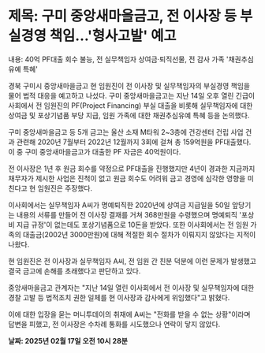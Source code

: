 # **제목: 구미 중앙새마을금고, 전 이사장 등 부실경영 책임…'형사고발' 예고**

  내용: 40억 PF대출 회수 불능, 전 실무책임자 상여금·퇴직선물, 전 감사 가족 '채권추심유예 특혜'

경북 구미시 중앙새마을금고 현 임원진이 전 이사장 및 실무책임자의 부실경영 책임을 물어 법적 대응을 예고하고 나섰다. 구미 중앙새마을금고는 지난 14일 오후 열린 긴급이사회에서 전 임원진의 PF(Project Financing) 부실 대출을 비롯해 실무책임자에 대한 상여금 및 포상기념품 부당 지급, 임원 가족에 대한 채권추심유예 특혜 등을 논의했다.

구미 중앙새마을금고 등 5개 금고는 울산 소재 M타워 2~3층에 건강센터 건립 사업 건과 관련해 2020년 7월부터 2022년 12월까지 3회에 걸쳐 총 159억원을 PF대출했다. 이 중 구미 중앙새마을금고가 대출한 PF 자금은 40억원이다.

전 이사장은 1년 후 원금 회수를 약정으로 PF대출을 진행했지만 4년이 경과한 지금까지 채무자가 제시한 사업은 진척이 없고 원금 회수도 어려워 금고 경영에 심각한 영향을 미친다고 현 임원진은 주장했다.

이사회에서는 실무책임자 A씨가 명예퇴직한 2020년에 상여금 지급일을 50일 앞당기는 내용의 서류를 만들어 전 이사장 결재를 거쳐 368만원을 수령했으며 명예퇴직 '포상비 지급 규정'이 없는데도 포상기념품으로 10돈을 받았다. 또한 이사회에서는 전 임원 가족의 대출금(2002년 3000만원)에 대해 적절한 회수 절차가 이뤄지지 않았다는 지적이 나왔다.

현 임원진은 전 이사장과 실무책임자 A씨, 전 임원 간 친분 덕분에 이런 문제가 발생했고 결국 금고에 손해를 초래했다고 판단하고 있다.

중앙새마을금고 관계자는 "지난 14일 열린 이사회에서 전 이사장 및 실무책임자에 대한 경찰 고발 등 법적조치 권한 일체를 현 이사장과 감사에게 위임했다"고 밝혔다.

이에 대한 입장을 묻는 머니투데이의 취재에 A씨는 "전화를 받을 수 없는 상황"이라며 답변을 피했고, 전 이사장은 수차례 통화를 시도했으나 연락이 닿지 않았다.

  **날짜: 2025년 02월 17일 오전 10시 28분**
